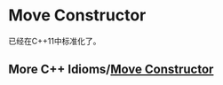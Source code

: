 # Move Constructor

已经在C++11中标准化了。

## More C++ Idioms/[Move Constructor](https://en.wikibooks.org/wiki/More_C%2B%2B_Idioms/Move_Constructor)